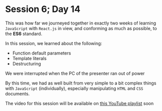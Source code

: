 # Session 6; Day 14
This was how far we journeyed together in exactly two weeks 
of learning `JavaScript` with `React.js` in view, and conforming 
as much as possible, to the **ES6** standard.

In this session, we learned about the following:
- Function default parameters
- Template literals
- Destructuring

We were interrupted when the PC of the presenter ran out of power

By this time, we had as well built from very simple to a bit
complex things with `JavaScript` (individually), especially manipulating `HTML`
and `CSS` documents.

The video for this session will be available on [this YouTube playlist](https://www.youtube.com/playlist?list=PLU10dryLOLEEh4f5cEsx68yR4y8GWLSNS) soon
